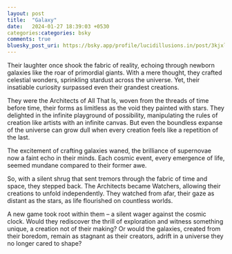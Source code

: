 ```yaml
---
layout: post
title:  "Galaxy"
date:   2024-01-27 18:39:03 +0530
categories:categories: bsky
comments: true
bluesky_post_uri: https://bsky.app/profile/lucidillusions.in/post/3kjxlzbm6gl2e
---
```



Their laughter once shook the fabric of reality, echoing through newborn galaxies like the roar of primordial giants. With a mere thought, they crafted celestial wonders, sprinkling stardust across the universe. Yet, their insatiable curiosity surpassed even their grandest creations.

They were the Architects of All That Is, woven from the threads of time before time, their forms as limitless as the void they painted with stars. They delighted in the infinite playground of possibility, manipulating the rules of creation like artists with an infinite canvas. But even the boundless expanse of the universe can grow dull when every creation feels like a repetition of the last.

The excitement of crafting galaxies waned, the brilliance of supernovae now a faint echo in their minds. Each cosmic event, every emergence of life, seemed mundane compared to their former awe.

So, with a silent shrug that sent tremors through the fabric of time and space, they stepped back. The Architects became Watchers, allowing their creations to unfold independently. They watched from afar, their gaze as distant as the stars, as life flourished on countless worlds.

A new game took root within them – a silent wager against the cosmic clock. Would they rediscover the thrill of exploration and witness something unique, a creation not of their making? Or would the galaxies, created from their boredom, remain as stagnant as their creators, adrift in a universe they no longer cared to shape?
